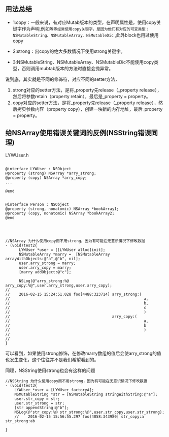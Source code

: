 
## 用法总结

-	1:copy：一般来说，有对应Mutab版本的类型，在声明属性是，使用copy关键字作为声明,例如````等等经常使用copy关键字，是因为他们有对应的可变类型：NSMutableString、NSMutableArray、NSMutableDic```` ,此外block也用过使用copy

-	2:strong：出copy的绝大多数情况下使用strong关键字。

-	3:NSMutableString、NSMutableArray、NSMutableDic不能使用copy类型，否则调用mubtab版本的方法时直接会抛异常。

说到底，其实就是不同的修饰符，对应不同的setter方法，
1. strong对应的setter方法，是将_property先release（_property release），然后将参数retain（property retain），最后是_property = property。
2. copy对应的setter方法，是将_property先release（_property release），然后拷贝参数内容（property copy），创建一块新的内存地址，最后_property = property。

## 给NSArray使用错误关键词的反例(NSString错误同理)

LYWUser.h

````objc

@interface LYWUser : NSObject
@property (strong) NSArray *arry_strong;
@property (copy) NSArray *arry_copy;
...

@end

````

````objc

@interface Person : NSObject
@property (strong, nonatomic) NSArray *bookArray1;
@property (copy, nonatomic) NSArray *bookArray2;
@end

 


//NSArray 为什么使用copy而不用strong，因为有可能在无意识情况下修改数据
- (void)test2{
      LYWUser *user = [[LYWUser alloc]init];
      NSMutableArray *marry =  [NSMutableArray arrayWithObjects:@"a",@"b", nil];
      user.arry_strong = marry;
      user.arry_copy = marry;
      [marry addObject:@"c"];
      
      NSLog(@"arry_strong:%@ arry_copy:%@",user.arry_strong,user.arry_copy);
//    
//    2016-02-15 15:24:51.028 foo[4488:323714] arry_strong:(
//                                                           a,
//                                                           b,
//                                                           c
//                                                           )
//                                             arry_copy:(
//                                                           a,
//                                                           b
//                                                           )
//
//
}

````

可以看到，如果使用strong修饰，在修改marry数组的值后会使arry_strong的值也发生变化，这个往往并不是我们希望看到的。

同理，NSString使用strong也会有这样的问题

````objc
//NSString 为什么使用copy而不用strong，因为有可能在无意识情况下修改数据
- (void)test3{
    LYWUser *user = [LYWUser factoryA];
    NSMutableString *str = [NSMutableString stringWithString:@"a"];
    user.str_copy = str;
    user.str_strong = str;
    [str appendString:@"b"];
    NSLog(@"str_copy:%@ str_strong:%@",user.str_copy,user.str_strong);
    //    2016-02-15 15:56:55.297 foo[4858:343980] str_copy:a str_strong:ab

}
````




